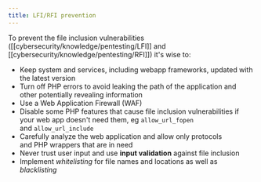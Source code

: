 ```yaml
---
title: LFI/RFI prevention
---
```


To prevent the file inclusion vulnerabilities ([[cybersecurity/knowledge/pentesting/LFI]] and [[cybersecurity/knowledge/pentesting/RFI]]) it's wise to:

- Keep system and services, including webapp frameworks, updated with the latest version
- Turn off PHP errors to avoid leaking the path of the application and other potentially revealing information
- Use a Web Application Firewall (WAF)
- Disable some PHP features that cause file inclusion vulnerabilities if your web app doesn't need them, eg `allow_url_fopen` and `allow_url_include`
- Carefully analyze the web application and allow only protocols and PHP wrappers that are in need
- Never trust user input and use **input validation** against file inclusion
- Implement _whitelisting_ for file names and locations as well as _blacklisting_
